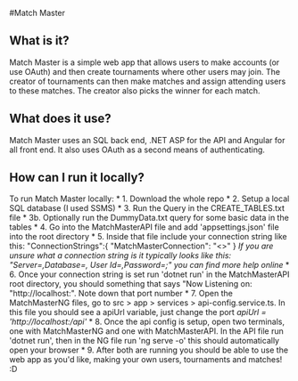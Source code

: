#Match Master
## What is it?
Match Master is a simple web app that allows users to make accounts (or use OAuth) and then create tournaments where other users may join. The creator of tournaments can then make matches and assign attending users to these matches.
The creator also picks the winner for each match.

## What does it use?
Match Master uses an SQL back end, .NET ASP for the API and Angular for all front end. It also uses OAuth as a second means of authenticating.

## How can I run it locally?
To run Match Master locally:
	* 1. Download the whole repo
	* 2. Setup a local SQL database (I used SSMS)
	* 3. Run the Query in the CREATE_TABLES.txt file
		* 3b. Optionally run the DummyData.txt query for some basic data in the tables
	* 4. Go into the MatchMasterAPI file and add 'appsettings.json' file into the root directory
	* 5. Inside that file include your connection string like this:	
		"ConnectionStrings":{
    			"MatchMasterConnection": "<<Your connection string here>>"
  		}
		_If you are unsure what a connection string is it typically looks like this: "Server=<server>,Database=<database name>, User Id=<user>,Password=<password>;" you can find more help online_
	* 6. Once your connection string is set run 'dotnet run' in the MatchMasterAPI root directory, you should something that says "Now Listening on: "http://localhost:<port>". Note down that port number
	* 7. Open the MatchMasterNG files, go to src > app > services > api-config.service.ts. In this file you should see a apiUrl variable, just change the port _apiUrl = 'http://localhost:<port>/api'_
	* 8. Once the api config is setup, open two terminals, one with MatchMasterNG and one with MatchMasterAPI. In the API file run 'dotnet run', then in the NG file run 'ng serve -o' this should automatically open your  browser
	* 9. After both are running you should be able to use the web app as you'd like, making your own users, tournaments and matches! :D